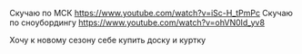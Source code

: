 Скучаю по МСК https://www.youtube.com/watch?v=iSc-H_tPmPc
Скучаю по сноубордингу https://www.youtube.com/watch?v=ohVN0Id_yv8

Хочу к новому сезону себе купить доску и куртку 
